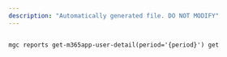 ```yaml
---
description: "Automatically generated file. DO NOT MODIFY"
---
```


```cli

mgc reports get-m365app-user-detail(period='{period}') get

```